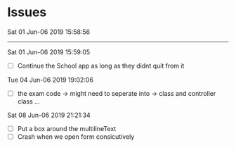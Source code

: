 # Issues 
Sat 01 Jun-06 2019 15:58:56

---

Sat 01 Jun-06 2019 15:59:05
* [ ] Continue the School app as long as they didnt quit from it 

Tue 04 Jun-06 2019 19:02:06
* [ ] the exam code -> might need to seperate into -> class and controller class ... 

Sat 08 Jun-06 2019 21:21:34
* [ ] Put a box around the multilineText
* [ ] Crash when we open form consicutively